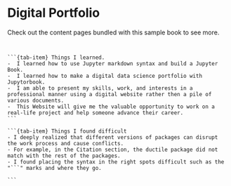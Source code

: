 # **Digital Portfolio**


Check out the content pages bundled with this sample book to see more.

```{tableofcontents} 


```

````{tab-set}
```{tab-item} Things I learned.
-  I learned how to use Jupyter markdown syntax and build a Jupyter Book.
-  I learned how to make a digital data science portfolio with Jupytorbook.
-  I am able to present my skills, work, and interests in a professional manner using a digital website rather then a pile of various documents.
-  This Website will give me the valuable opportunity to work on a real-life project and help someone advance their career.
```

```{tab-item} Things I found difficult
- I deeply realized that different versions of packages can disrupt the work process and cause conflicts.
- For example, in the Citation section, the ductile package did not match with the rest of the packages.
- I found placing the syntax in the right spots difficult such as the "```" marks and where they go.

```
````
